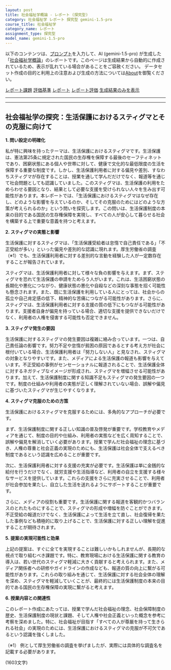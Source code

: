 ```yaml
---
layout: post
title: 社会福祉学概論 - レポート (探究型)
category: 社会福祉学 レポート 探究型 gemini-1.5-pro
course_title: 社会福祉学
category_name: レポート
assignment_type: 探究型
model_name: gemini-1.5-pro
---
```


以下のコンテンツは、[プロンプト](http://127.0.0.1:8000/generated/社会福祉学/gemini-1.5-pro/prompt_レポート-探究型.md)を入力して、AI (gemini-1.5-pro) が生成した「[社会福祉学概論](/contents/社会福祉学/)」のレポートです。このページは生成結果から自動的に作成されているため、表示が乱れている場合があることをご容赦ください。
データセット作成の目的と利用上の注意および生成の方法については[About](/About)を御覧ください。

[レポート課題](../レポート課題-探究型)
[評価基準](../評価基準-探究型)
[レポート](../レポート-探究型)
[レポート評価](../レポート評価-探究型)
[生成結果のみを表示](http://127.0.0.1:8000/generated/社会福祉学/gemini-1.5-pro/レポート-探究型.md)
  

***
***
  
## 社会福祉学の探究：生活保護におけるスティグマとその克服に向けて

**1. 問い設定の明確化**

私が特に興味を持ったテーマは、生活保護におけるスティグマです。生活保護は、憲法第25条に規定された国民の生存権を保障する最後のセーフティネットであり、困窮状態にある個人や世帯に対して、健康で文化的な最低限度の生活を保障する重要な制度です。しかし、生活保護利用者に対する偏見や差別、すなわちスティグマが存在することは、授業を通して学んだだけでなく、報道等を通じて社会問題としても認識していました。このスティグマは、生活保護の利用をためらわせる要因となり、結果として必要な支援を受けられない人々を生み出す可能性があります。本レポートでは、「生活保護におけるスティグマはなぜ存在し、どのような影響を与えているのか、そしてその克服のためにはどのような方策が考えられるのか」という問いを探究します。この問いは、生活保護制度の本来の目的である国民の生存権保障を実現し、すべての人が安心して暮らせる社会を構築する上で重要な意義を持つと考えます。

**2. スティグマの実態と影響**

生活保護に対するスティグマは、「生活保護受給者は怠惰で自己責任である」「不正受給が多い」といった偏見や差別的な認識に現れます。厚生労働省の調査（※1）でも、生活保護利用者に対する差別的な言動を経験した人が一定数存在することが報告されています。

スティグマは、生活保護利用者に対して様々な負の影響を与えます。まず、スティグマを恐れて生活保護の申請をためらう人がいます。これは、生活困窮状態の長期化や悪化につながり、健康状態の悪化や自殺などの深刻な事態を招く可能性も懸念されます。また、既に生活保護を利用している人にとっては、社会からの孤立や自己肯定感の低下、精神的な苦痛につながる可能性があります。さらに、スティグマは、生活保護利用者に対する支援の質の低下にもつながる可能性があります。支援者自身が偏見を持っている場合、適切な支援を提供できないだけでなく、利用者の人権を侵害する可能性も否定できません。

**3. スティグマ発生の要因**

生活保護に対するスティグマの発生要因は複雑に絡み合っています。一つは、自己責任論の影響です。努力不足や怠惰が貧困の原因であるとする考え方が社会に根付いている場合、生活保護利用者は「努力しない人」と見なされ、スティグマの対象となりやすいです。また、メディアによる生活保護の報道も影響を与えています。不正受給の事例がセンセーショナルに報道されることで、生活保護全体に対するネガティブなイメージが形成され、スティグマを増幅させる可能性があります。加えて、生活保護制度に関する知識不足もスティグマの発生要因の一つです。制度の仕組みや利用者の実態が正しく理解されていない場合、誤解や偏見に基づいたスティグマが生じやすくなります。

**4. スティグマ克服のための方策**

生活保護におけるスティグマを克服するためには、多角的なアプローチが必要です。

まず、生活保護制度に関する正しい知識の普及啓発が重要です。学校教育やメディアを通じて、制度の目的や仕組み、利用者の実態などを広く周知することで、誤解や偏見を解消していく必要があります。授業で学んだ社会福祉の理念に基づき、人権の尊重と社会正義の実現のためにも、生活保護は社会全体で支えるべき制度であるという認識を広めることが重要です。

次に、生活保護利用者に対する支援の充実が必要です。生活保護は単に金銭的な給付を行うだけでなく、就労支援や生活指導など、利用者の自立を支援する様々なサービスを提供しています。これらの支援をさらに充実させることで、利用者が社会参加を果たし、自立した生活を送れるようにサポートすることが重要です。

さらに、メディアの役割も重要です。生活保護に関する報道を客観的かつバランスのとれたものにすることで、スティグマの形成や増幅を防ぐことができます。不正受給の報道だけでなく、生活保護によって生活を立て直し、社会復帰を果たした事例なども積極的に取り上げることで、生活保護に対する正しい理解を促進することが期待されます。

**5. 提案の実現可能性と効果**

上記の提案は、すぐに全てを実現することは難しいかもしれませんが、長期的な視点で取り組むべき課題です。特に、教育現場における生活保護に関する教育の導入は、若い世代のスティグマ軽減に大きく貢献すると考えられます。また、メディア関係者への研修やガイドラインの作成なども、報道の質の向上に繋がる可能性があります。これらの取り組みを通じて、生活保護に対する社会全体の理解を深め、スティグマを軽減していくことが、最終的には生活保護制度の本来の目的である国民の生存権保障の実現に繋がると考えます。

**6. 授業内容との関連性**

このレポート作成にあたっては、授業で学んだ社会福祉の理念、社会保障制度の歴史、生活保護制度の現状と課題、そして人権や社会正義といった概念を参考に考察を深めました。特に、社会福祉が目指す「すべての人が尊厳を持って生きられる社会」の実現のためには、生活保護におけるスティグマの克服が不可欠であるという認識を強くしました。


（※1） 例として厚生労働省の調査を挙げましたが、実際には具体的な調査名を記載する必要があります。


(1603文字)
